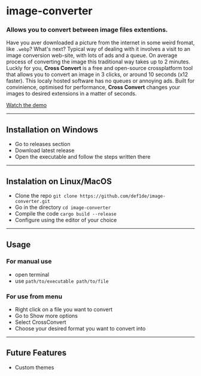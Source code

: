 # image-converter
### Allows you to convert between image files extentions.
Have you aver downloaded a picture from the internet in some weird fromat, like `.webp`? What's next? Typical way of dealing with it involves a visit to an image conversion web-site, with lots of ads and a queue.
On average process of converting the image this traditional way takes up to 2 minutes.
Luckly for you, **Cross Convert** is a free and open-source crossplatform tool that allows you to convert an image in 3 clicks, or around 10 seconds (x12 faster).
This localy hosted software has no queues or annoying ads. Built for convinience, optimised for performance, **Cross Convert** changes your images to desired extensions in a matter of seconds.

[Watch the demo](https://youtu.be/pIJC74hbxrY)

---
## Installation on Windows
- Go to releases section
- Download latest release
- Open the executable and follow the steps written there

---
## Instalation on Linux/MacOS
- Clone the repo `git clone https://github.com/def1de/image-converter.git`
- Go in the directory `cd image-converter`
- Compile the code `cargo build --release`
- Configure using the editor of your choice

---
## Usage
### For manual use
- open terminal
- use `path/to/executable path/to/file`
### For use from menu
- Right click on a file you want to convert
- Go to Show more options
- Select CrossConvert
- Choose your desired format you want to convert into

---
## Future Features
- Custom themes
